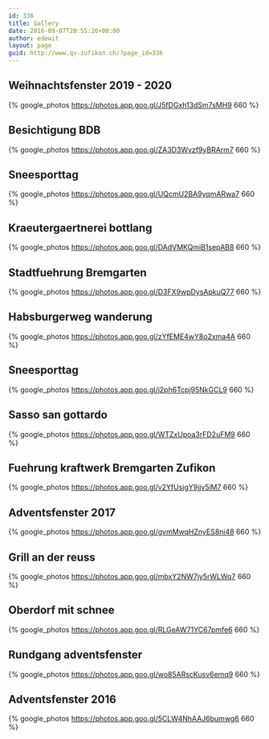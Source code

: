 ```yaml
---
id: 336
title: Gallery
date: 2016-09-07T20:55:26+00:00
author: edewit
layout: page
guid: http://www.qv-zufikon.ch/?page_id=336
---
```


## Weihnachtsfenster 2019 - 2020
{% google_photos https://photos.app.goo.gl/J5fDGxh13dSm7sMH9 660 %}

## Besichtigung BDB
{% google_photos https://photos.app.goo.gl/ZA3D3Wvzf9yBRArm7 660 %}

## Sneesporttag
{% google_photos https://photos.app.goo.gl/UQcmU2BA9yqmARwa7 660 %}

## Kraeutergaertnerei bottlang
{% google_photos https://photos.app.goo.gl/DAdVMKQmiB1sepAB8 660 %}

## Stadtfuehrung Bremgarten
{% google_photos https://photos.app.goo.gl/D3FX9wpDysApkuQ77 660 %}

## Habsburgerweg wanderung
{% google_photos https://photos.app.goo.gl/zYfEME4wY8o2xma4A 660 %}

## Sneesporttag
{% google_photos https://photos.app.goo.gl/j2ph6Tcpj95NkGCL9 660 %}

## Sasso san gottardo
{% google_photos https://photos.app.goo.gl/WTZxUpoa3rFD2uFM9 660 %}

## Fuehrung kraftwerk Bremgarten Zufikon
{% google_photos https://photos.app.goo.gl/v2YfUsigY9jjv5iM7 660 %}

## Adventsfenster 2017
{% google_photos https://photos.app.goo.gl/gvmMwqHZnyES8ni48 660 %}

## Grill an der reuss
{% google_photos https://photos.app.goo.gl/mbxY2NW7jy5rWLWq7 660 %}

## Oberdorf mit schnee
{% google_photos https://photos.app.goo.gl/RLGeAW71YC67pmfe6 660 %}

## Rundgang adventsfenster
{% google_photos https://photos.app.goo.gl/wo85ARscKusv6emq9 660 %}

## Adventsfenster 2016
{% google_photos https://photos.app.goo.gl/5CLW4NhAAJ6bumwg6 660 %}
